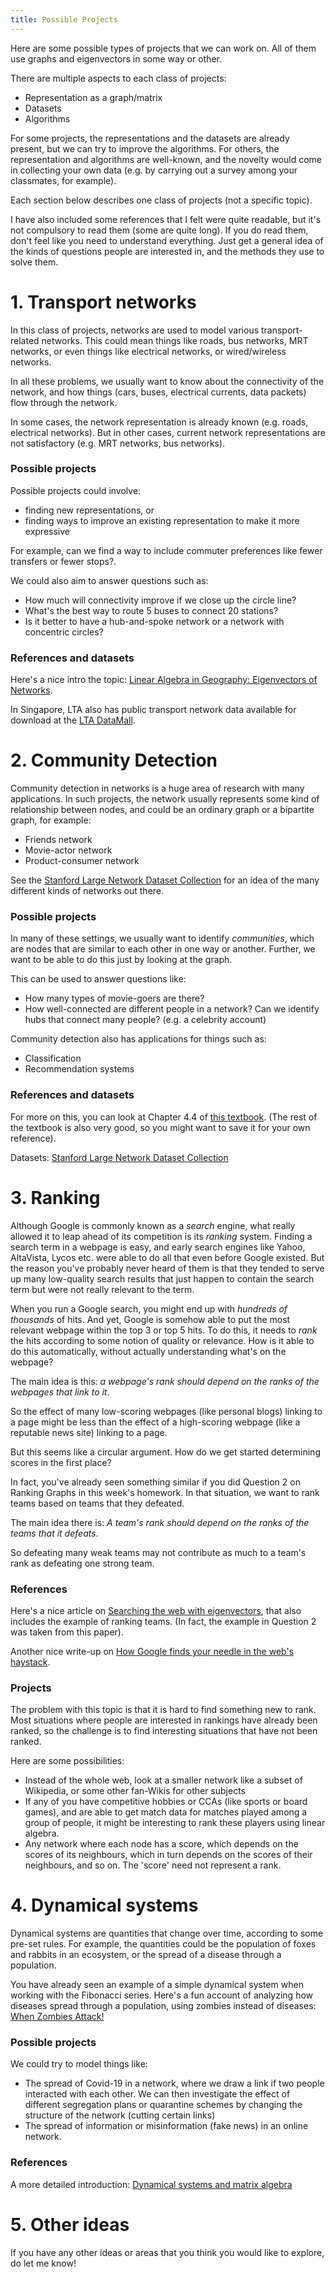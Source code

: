 ```yaml
---
title: Possible Projects
---
```


Here are some possible types of projects that we can work on. All of them use graphs and eigenvectors in some way or other. 

There are multiple aspects to each class of projects:

- Representation as a graph/matrix
- Datasets
- Algorithms

For some projects, the representations and the datasets are already present, but we can try to improve the algorithms. For others, the representation and algorithms are well-known, and the novelty would come in collecting your own data (e.g. by carrying out a survey among your classmates, for example).

Each section below describes one class of projects (not a specific topic).  

I have also included some references that I felt were quite readable, but it's not compulsory to read them (some are quite long). If you do read them, don't feel like you need to understand everything. Just get a general idea of the kinds of questions people are interested in, and the methods they use to solve them.

# 1. Transport networks

In this class of projects, networks are used to model various transport-related networks. This could mean things like roads, bus networks, MRT networks, or even things like electrical networks, or wired/wireless networks.

In all these problems, we usually want to know about the connectivity of the network, and how things (cars, buses, electrical currents, data packets) flow through the network.

In some cases, the network representation is already known (e.g. roads, electrical networks). But in other cases, current network representations are not satisfactory (e.g. MRT networks, bus networks). 

### Possible projects
Possible projects could involve:
- finding new representations, or
- finding ways to improve an existing representation to make it more expressive 

For example, can we find a way to include commuter preferences like fewer transfers or fewer stops?.

We could also aim to answer questions such as: 

- How much will connectivity improve if we close up the circle line? 
- What's the best way to route 5 buses to connect 20 stations?
- Is it better to have a hub-and-spoke network or a network with concentric circles?

### References and datasets
Here's a nice intro the topic: [Linear Algebra in Geography: Eigenvectors of Networks](https://pdfs.semanticscholar.org/b261/1632c1a7687e613b1fcbb02209a5d9e59cf3.pdf).

In Singapore, LTA also has public transport network data available for download at the [LTA DataMall](https://www.mytransport.sg/content/mytransport/home/dataMall.html).

# 2. Community Detection

Community detection in networks is a huge area of research with many applications. In such projects, the network usually represents some kind of relationship between nodes, and could be an ordinary graph or a bipartite graph, for example:

- Friends network
- Movie-actor network
- Product-consumer network

See the [Stanford Large Network Dataset Collection](http://snap.stanford.edu/data/index.html) for an idea of the many different kinds of networks out there.

### Possible projects
In many of these settings, we usually want to identify *communities*, which are nodes that are similar to each other in one way or another. Further, we want to be able to do this just by looking at the graph. 

This can be used to answer questions like:
- How many types of movie-goers are there?
- How well-connected are different people in a network? Can we identify hubs that connect many people? (e.g. a celebrity account)

Community detection also has applications for things such as:
- Classification
- Recommendation systems

### References and datasets
For more on this, you can look at Chapter 4.4 of [this textbook](http://vmls-book.stanford.edu/vmls.pdf). (The rest of the textbook is also very good, so you might want to save it for your own reference).

Datasets: [Stanford Large Network Dataset Collection](http://snap.stanford.edu/data/index.html)

# 3. Ranking

Although Google is commonly known as a _search_ engine, what really allowed it to leap ahead of its competition is its _ranking_ system. Finding a search term in a webpage is easy, and early search engines like Yahoo, AltaVista, Lycos etc. were able to do all that even before Google existed. But the reason you've probably never heard of them is that they tended to serve up many low-quality search results that just happen to contain the search term but were not really relevant to the term.

When you run a Google search, you might end up with _hundreds of thousands_ of hits. And yet, Google is somehow able to put the most relevant webpage within the top 3 or top 5 hits. To do this, it needs to _rank_ the hits according to some notion of quality or relevance. How is it able to do this automatically, without actually understanding what's on the webpage?

The main idea is this: _a webpage's rank should depend on the ranks of the webpages that link to it_.

So the effect of many low-scoring webpages (like personal blogs) linking to a page might be less than the effect of a high-scoring webpage (like a reputable news site) linking to a page.

But this seems like a circular argument. How do we get started determining scores in the first place?

In fact, you've already seen something similar if you did Question 2 on Ranking Graphs in this week's homework. In that situation, we want to rank teams based on teams that they defeated. 

The main idea there is: _A team's rank should depend on the ranks of the teams that it defeats_.

So defeating many weak teams may not contribute as much to a team's rank as defeating one strong team.

### References
Here's a nice article on [Searching the web with eigenvectors](https://www.math.upenn.edu/~wilf/website/KendallWei.pdf), that also includes the example of ranking teams. (In fact, the example in Question 2 was taken from this paper). 

Another nice write-up on [How Google finds your needle in the web's haystack](http://www.ams.org/publicoutreach/feature-column/fcarc-pagerank).

### Projects
The problem with this topic is that it is hard to find something new to rank. Most situations where people are interested in rankings have already been ranked, so the challenge is to find interesting situations that have not been ranked.

Here are some possibilities:
- Instead of the whole web, look at a smaller network like a subset of Wikipedia, or some other fan-Wikis for other subjects
- If any of you have competitive hobbies or CCAs (like sports or board games), and are able to get match data for matches played among a group of people, it might be interesting to rank these players using linear algebra.
- Any network where each node has a score, which depends on the scores of its neighbours, which in turn depends on the scores of their neighbours, and so on. The 'score' need not represent a rank.


# 4. Dynamical systems

Dynamical systems are quantities that change over time, according to some pre-set rules. For example, the quantities could be the population of foxes and rabbits in an ecosystem, or the spread of a disease through a population.

You have already seen an example of a simple dynamical system when working with the Fibonacci series. Here's a fun account of analyzing how diseases spread through a population, using zombies instead of diseases: [When Zombies Attack!](https://loe.org/images/content/091023/Zombie%20Publication.pdf) 

### Possible projects
We could try to model things like:
- The spread of Covid-19 in a network, where we draw a link if two people interacted with each other. We can then investigate the effect of different segregation plans or quarantine schemes by changing the structure of the network (cutting certain links)
- The spread of information or misinformation (fake news) in an online network.


### References
A more detailed introduction: [Dynamical systems and matrix algebra](http://www.math.ubc.ca/~behrend/math223/DynSys.pdf)



# 5. Other ideas

If you have any other ideas or areas that you think you would like to explore, do let me know!
